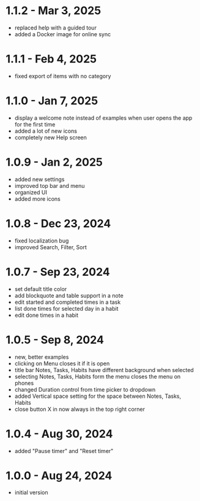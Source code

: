 # 1.1.2 - Mar 3, 2025

- replaced help with a guided tour
- added a Docker image for online sync

# 1.1.1 - Feb 4, 2025

- fixed export of items with no category

# 1.1.0 - Jan 7, 2025

- display a welcome note instead of examples when user opens the app for the first time
- added a lot of new icons
- completely new Help screen

# 1.0.9 - Jan 2, 2025

- added new settings
- improved top bar and menu
- organized UI
- added more icons

# 1.0.8 - Dec 23, 2024

- fixed localization bug
- improved Search, Filter, Sort

# 1.0.7 - Sep 23, 2024

- set default title color
- add blockquote and table support in a note
- edit started and completed times in a task
- list done times for selected day in a habit
- edit done times in a habit

# 1.0.5 - Sep 8, 2024

- new, better examples
- clicking on Menu closes it if it is open
- title bar Notes, Tasks, Habits have different background when selected
- selecting Notes, Tasks, Habits form the menu closes the menu on phones
- changed Duration control from time picker to dropdown
- added Vertical space setting for the space between Notes, Tasks, Habits
- close button X in now always in the top right corner

# 1.0.4 - Aug 30, 2024

- added "Pause timer" and "Reset timer"

# 1.0.0 - Aug 24, 2024

- initial version
